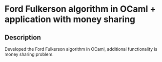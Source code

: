 # Ford Fulkerson algorithm in OCaml + application with money sharing

## Description
Developed the Ford Fulkerson algorithm in OCaml, additional functionality is money sharing problem.
